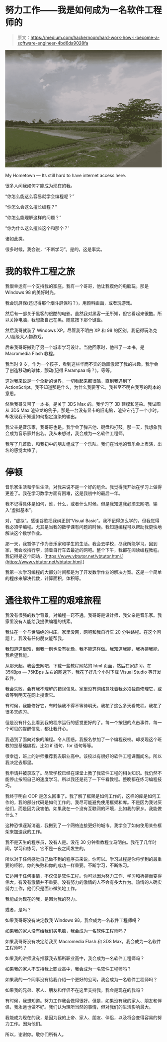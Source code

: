 # 努力工作——我是如何成为一名软件工程师的

> 原文：<https://medium.com/hackernoon/hard-work-how-i-become-a-software-engineer-4bd6da9028fa>

![](img/10b9379e3fb1c88a95331a0fe3cac60d.png)

My Hometown — Its still hard to have internet access here.

很多人问我如何才能成为现在的我。

“你怎么能这么容易就学会编程呢？”

“你怎么会这么擅长编程？”

“你怎么能理解这样的问题？”

“你为什么这么擅长这个和那个？'

诸如此类。

很多时候，我会说，“不断学习”。是的，这是事实。

# 我的软件工程之旅

我很幸运有一个支持我的家庭。我有一个哥哥，他让我摸他的电脑玩。那是 Windows 98 的美好时光。

我会玩屏保(还记得那个烟斗屏保吗？)，用颜料画画，或者玩游戏。

然后有一部关于黑客的很酷的电影。虽然我对黑客一无所知，但它看起来很酷。所以关掉电脑，我想象自己在黑。随意按下那个键盘。

然后我哥就装了 Windows XP。尽管我不明白 XP 和 98 的区别。我记得玩洛克人/超级大人物游戏。

后来我哥哥搬到了另一个城市学习设计。当他回家时，他带了一本书，是 Macromedia Flash 教程。

我当时 9 岁，作为一个孩子，看到这些华而不实的动画激起了我的兴趣。我学会了创造移动的球体，颤动(记得 Parampaa 吗？)，等等。

这对我来说是一个全新的世界，一切看起来都很酷，直到我遇到了 ActionScript。我不知道那是什么，为什么我要写它。我甚至不明白我写的剧本的意思。

然后我哥又带了一本书，是关于 3DS Max 的。我学习了 3D 建模和渲染。我试图从 3DS Max 渲染龙的例子。那是一台没有显卡的旧电脑，渲染它花了一个小时。却发现我不知道如何指定渲染的输出。

我父亲是音乐家，我哥哥也是。我学会了弹吉他、键盘和打鼓。那一天，我想象我会成为音乐家并出名。我从未想过，我会成为一名软件工程师。

我写了几首歌，和我初中的朋友组成了一个乐队。我们在当地的音乐会上表演，出名的感觉太棒了。

# 停顿

音乐家生活和学生生活，对我来说不是一个好的组合。我觉得我开始在学习上做得更差了。我在学习数学方面有困难，这是我初中的最后一年。

我不记得具体是如何，谁，什么，或者什么时候。但是我知道我必须去网吧，输入“虚拟基本”。

对，“虚拟”。感谢谷歌把我纠正到“Visual Basic”。我不记得怎么学的，但我觉得我必须学编程。尤其是当我的数学课有问题的时候。我知道编程可以帮助我更快地解决这个数学作业。

那一天，我暂停了作为音乐家和学生的生活。我会去学校，尽我所能学习。回到家，我会收拾行李，骑着自行车去最近的网吧。整个下午，我都在阅读编程教程。我记得是这个网站，[https://www.vbtutor.net/vbtutor.html.](https://www.vbtutor.net/vbtutor.html.)

我第一次学习编程的大部分时间都是为了开发数学作业的解决方案。这是一个简单的程序来解决代数，计算面积，体积等。

# 通往软件工程的艰难旅程

我没有很强的数学背景，对编程一窍不通。我哥哥是设计师，我父亲是音乐家。我家里没有人能给我提供编程的线索。

我住在一个与世隔绝的村庄。家里没网，网吧和我自行车 20 分钟路程。在这个问题上，我没有任何朋友能帮我。

我知道这很难，但我一刻也没有犹豫，我不能这样做。我知道我能，我祈祷我能，我希望我能。

从那天起。我会去网吧，下载一些教程网站的 html 页面，然后在家练习。在 35KBps — 75KBps 左右的网速下，我花了好几个小时下载 Visual Studio 等开发软件。

我会失败，会有我不理解的错误信息。家里没有网络意味着我必须独自修理它，或者等到明天在网上搜索它。

有时候，我能修好它，有时候我不得不等待明天。我花了这么多天看教程。我花了很多天练习。

但是没有什么比看到我的程序运行的感觉更好的了。每一个按钮的点击事件，每一个可见的提醒信息，都让我开心。

我遇到了面向对象的编程。令人困惑。我报名参加了一个编程夜校。却发现这个班教的是基础编程。比如 if 语句、for 语句等等。

很幸运，班上的讲师推荐我去职业高中。该校以有很好的软件工程课而闻名。所以我决定去那里。

我申请并被录取了。尽管学校已经在课堂上教了我软件工程的相关知识。我仍然不能停止按照自己的速度学习。所以我还是花了一下午看教程。整晚都在练习编程技巧。

我终于明白 OOP 是怎么回事了。我了解了框架是如何工作的，这样的库是如何工作的，我的部分代码是如何工作的。我尽可能避免使用框架和库。不是因为我讨厌他们，而是因为我害怕，如果我在一个没有互联网的环境，比如我的家乡。我能做什么？

这种恐惧逐渐消退，我搬到了一个网络连接更好的城市。我学会了如何使用某些框架来加速我的工作。

我不是天生的程序员，没有人是。没花 30 分钟看教程立马明白。我花了几年时间，学习和练习。它不是一夜之间发生的。

所以对于任何感觉自己做不到的程序员来说。你可以。学习过程是你将学到的最重要的经验。你的失败和你的成功一样重要。不断学习，不断练习。

它适用于任何事情，不仅仅是软件工程。你可以因为努力工作、学习和祈祷而变得伟大。有没有激情并不重要。没有努力的激情的人不会有多大作为。热情的人确实努力工作，他们只是面带微笑地工作。

我能成为现在的我，是因为我的努力。

或者，是吗？

如果我哥哥没有决定教我 Windows 98，我会成为一名软件工程师吗？

如果我的家人没有给我们买电脑，我会成为一名软件工程师吗？

如果我哥哥没有决定给我买 Macromedia Flash 和 3DS Max，我会成为一名软件工程师吗？

如果我的讲师没有推荐我去那所职业高中，我会成为一名软件工程师吗？

如果我的家人不支持我上职业高中，我会成为一名软件工程师吗？

如果我的一个同事没有给我介绍一个更好的公司，我会成为一名软件工程师吗？

如果我的兄弟、家人、朋友和伴侣不在这里支持我，我会是现在的我吗？

有时候，我想知道。努力工作我会做得很好。但是，如果没有我的家人、朋友和伴侣，我永远也做不好。我们认为理所当然的事情，但对我们的生活影响最大。

我能成为现在的我，是因为我的上帝、家人、朋友、伴侣，以及将会变得容易的努力工作。因为他们。

所以，谢谢你。敬你们所有人。